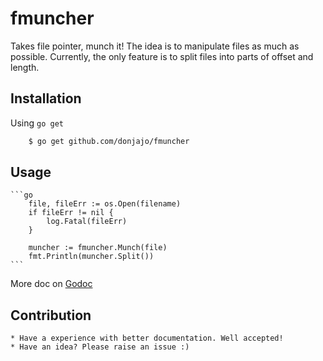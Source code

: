 # fmuncher
Takes file pointer, munch it! 
The idea is to manipulate files as much as possible. Currently, the only feature is to split files into parts of offset and length.

## Installation
Using `go get`
```sh
    $ go get github.com/donjajo/fmuncher
```
## Usage
    ```go
        file, fileErr := os.Open(filename)
        if fileErr != nil {
            log.Fatal(fileErr)
        }

        muncher := fmuncher.Munch(file)
        fmt.Println(muncher.Split())
    ```

More doc on [Godoc](https://godoc.org/github.com/donjajo/fmuncher)

## Contribution
    * Have a experience with better documentation. Well accepted!
    * Have an idea? Please raise an issue :)